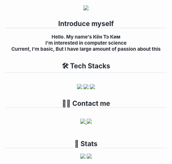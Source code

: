 <div align= "center">
    <img src="https://capsule-render.vercel.app/api?type=wave&color=auto&height=180&text=Welcome&animation=scaleIn&fontColor=000000&fontSize=60" />
    </div>
    <div align= "center"> 
    <h2 style="border-bottom: 1px solid #d8dee4; color: #282d33;"> Introduce myself </h2>  
    <div style="font-weight: 700; font-size: 15px; text-align: center; color: #282d33;"> Hello. My name's Кён Тэ Ким<br></li>I'm interested in computer science<br></li></li>Current, I'm basic, But I have large amount of passion about this</li></li> </div> 
    </div>
    <div align= "center">
    <h2 style="border-bottom: 1px solid #d8dee4; color: #282d33;"> 🛠️ Tech Stacks </h2> <br> 
    <div style="margin: 0 auto; text-align: center;" align= "center"> <img src="https://img.shields.io/badge/Python-3776AB?style=for-the-badge&logo=Python&logoColor=white">
          <img src="https://img.shields.io/badge/Git-F05032?style=for-the-badge&logo=Git&logoColor=white">
          <img src="https://img.shields.io/badge/C-A8B9CC?style=for-the-badge&logo=C&logoColor=white">
          </div>
    </div>
    <div align= "center">
    <h2 style="border-bottom: 1px solid #d8dee4; color: #282d33;"> 🧑‍💻 Contact me </h2> <br> 
    <div align= "center"> <a href=jwkimhskim0> <img src="https://img.shields.io/badge/Instagram-E4405F?style=for-the-badge&logo=Instagram&logoColor=white&link=jwkimhskim0"> </a>
         <a href=mailto:ktar343@gmail.com > <img src="https://img.shields.io/badge/Gmail-EA4335?style=for-the-badge&logo=Gmail&logoColor=white&link=mailto:ktar343@gmail.com "> </a>
          </div>  <br> 
    <div align= "center">  </div> 
    </div>
    <div align= "center"> 
    <h2 style="border-bottom: 1px solid #d8dee4; color: #282d33;"> 🏅 Stats </h2> <div align= "center"> <img src="https://github-readme-stats.vercel.app/api?username=ktar343&bg_color=180,000000,&title_color=000000&text_color=000000"
         /> <img src="https://github-readme-stats.vercel.app/api/top-langs/?username=ktar343&layout=compact&bg_color=180,000000,&title_color=000000&text_color=000000"
           /> </div> 
    </div>
    
